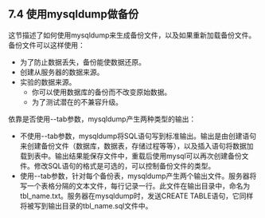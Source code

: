 ## **7.4 使用mysqldump做备份**

这节描述了如何使用mysqldump来生成备份文件，以及如果重新加载备份文件。备份文件可以这样使用：

* 为了防止数据丢失，备份能使数据还原。
* 创建从服务器的数据来源。
* 实验的数据来源。
	* 你可以使用数据库的备份而不改变原始数据。
	* 为了测试潜在的不兼容升级。

依靠是否使用--tab参数，mysqldump产生两种类型的输出：
* 不使用--tab参数，mysqldump将SQL语句写到标准输出。输出是由创建语句来创建备份文件（数据库，数据表，存储过程等等），以及插入语句将数据加载到表中。输出结果能保存文件中，重载后使用mysql可以再次创建备份文件。修改SQL语句的格式是可选的，可以控制备份文件的类型。
* 使用--tab参数，针对每个备份表，mysqldump产生两个输出文件。服务器将写一个表格分隔的文本文件，每行记录一行。此文件在输出目录中，命名为tbl_name.txt。服务器在mysqldump时，发送CREATE TABLE语句，它同样将被写到输出目录的tbl_name.sql文件中。